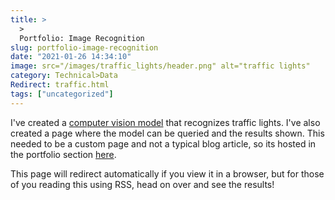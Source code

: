 ```yaml
---
title: >
  >
  Portfolio: Image Recognition
slug: portfolio-image-recognition
date: "2021-01-26 14:34:10"
image: src="/images/traffic_lights/header.png" alt="traffic lights"
category: Technical>Data
Redirect: traffic.html
tags: ["uncategorized"]
---
```


I've created a [computer vision
model]({filename}/pages/azure-image-recognition-demo.md) that recognizes
traffic lights. I've also created a page where the model can be queried and the
results shown. This needed to be a custom page and not a typical blog article,
so its hosted in the portfolio section
[here]({filename}/pages/azure-image-recognition-demo.md).

This page will redirect automatically if you view it in a browser, but for
those of you reading this using RSS, head on over and see the results!
